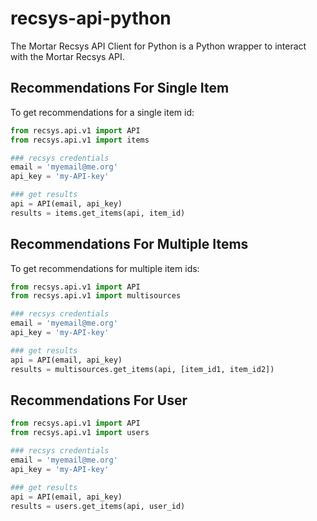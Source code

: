 # recsys-api-python

The Mortar Recsys API Client for Python is a Python wrapper to interact with the Mortar Recsys API.

## Recommendations For Single Item

To get recommendations for a single item id:

```python
from recsys.api.v1 import API
from recsys.api.v1 import items

### recsys credentials
email = 'myemail@me.org'
api_key = 'my-API-key'

### get results
api = API(email, api_key)
results = items.get_items(api, item_id)
```

## Recommendations For Multiple Items

To get recommendations for multiple item ids:

```python
from recsys.api.v1 import API
from recsys.api.v1 import multisources

### recsys credentials
email = 'myemail@me.org'
api_key = 'my-API-key'

### get results
api = API(email, api_key)
results = multisources.get_items(api, [item_id1, item_id2])
```

## Recommendations For User

```python
from recsys.api.v1 import API
from recsys.api.v1 import users

### recsys credentials
email = 'myemail@me.org'
api_key = 'my-API-key'

### get results
api = API(email, api_key)
results = users.get_items(api, user_id)
```


